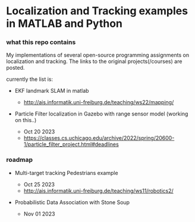 # Localization and Tracking examples in MATLAB and Python

### what this repo contains
My implementations of several open-source programming assignments on localization and tracking. The links to the original projects(/courses) are posted. 

currently the list is:

- EKF landmark SLAM in matlab
  - http://ais.informatik.uni-freiburg.de/teaching/ws22/mapping/

- Particle Filter localization in Gazebo with range sensor model (working on this..)
  - Oct 20 2023
  - https://classes.cs.uchicago.edu/archive/2022/spring/20600-1/particle_filter_project.html#deadlines

### roadmap

  
- Multi-target tracking Pedestrians example
  - Oct 25 2023
  - http://ais.informatik.uni-freiburg.de/teaching/ws11/robotics2/
  
- Probabilistic Data Association with Stone Soup
  - Nov 01 2023

